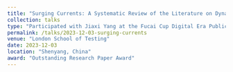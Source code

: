 ```yaml
---
title: "Surging Currents: A Systematic Review of the Literature on Dynamic Stakeholder Engagements in Higher Education in the GAI Era"
collection: talks
type: "Participated with Jiaxi Yang at the Fucai Cup Digital Era Public Governance Innovation Academic Forum and the 8th Public Management Graduate Student Academic Conference"
permalink: /talks/2023-12-03-surging-currents
venue: "London School of Testing"
date: 2023-12-03
location: "Shenyang, China"
award: "Outstanding Research Paper Award"
---
```

